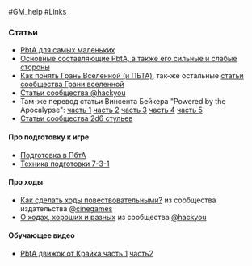 #GM_help #Links
### Статьи

- [PbtA для самых маленьких](https://vk.com/@red_librarian-pbta-dlya-samyh-malenkih)
- [Основные составляющие PbtA, а также его сильные и слабые стороны](https://vk.com/@cyberblask-osnovnye-sostavlyauschie-pbta-a-takzhe-ego-silnye-i-slabye-s)
- [Как понять Грань Вселенной (и ПБТА)](https://vk.com/@edgeoftheverse-kak-ponyat-gran-vselennoi-i-pbta), так-же остальные [статьи сообщества Грани вселенной](https://vk.com/@edgeoftheverse) 
- [Статьи сообщества @hackyou](https://vk.com/@pbtahackyou)
- Там-же перевод статьи Винсента Бейкера "Powered by the Apocalypse": [часть 1](https://vk.com/@pbtahackyou-powered-by-the-apocalypse-chast-1) [часть 2](https://vk.com/@pbtahackyou-perevod-powered-by-the-apocalypse-chast-2) [часть 3](https://vk.com/@pbtahackyou-perevod-powered-by-the-apocalypse-chast-3) [часть 4](https://vk.com/@pbtahackyou-perevod-powered-by-the-apocalypse-chast-4) [часть 5](https://vk.com/@pbtahackyou-perevod-powered-by-the-apocalypse-chast-5)
- [Статьи сообщества 2d6 стульев](https://vk.com/@stul_2d6)

#### Про подготовку к игре
- [Подготовка в ПбтА](https://telegra.ph/Podgotovka-v-PbtA-04-18)
- [Техника подготовки 7-3-1](https://telegra.ph/Tehnika-podgotovki-7-3-1-05-13)

#### Про ходы
- [Как сделать ходы повествовательными?](https://vk.com/@-184600062-kak-sdelat-hody-povestvovatelnymi) из сообщества издательства [@cinegames](https://vk.com/@cinegames)
- [О ходах, хороших и разных](https://vk.com/@pbtahackyou-o-hodah-horoshih-i-raznyh) из сообщества [@hackyou](https://vk.com/@pbtahackyou)

#### Обучающее видео
- [PbtA движок от Крайка часть 1](https://www.youtube.com/watch?v=iatBdS12W5M) [часть2](https://www.youtube.com/watch?v=_vSomDtgchg)



